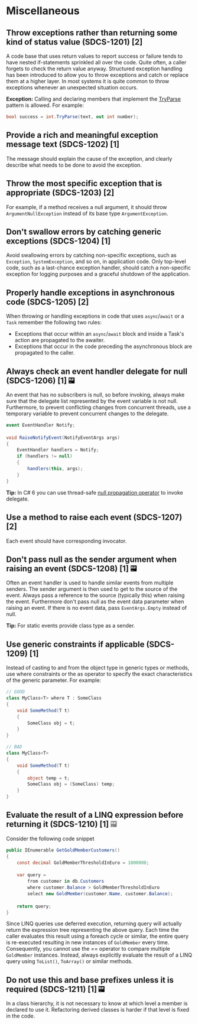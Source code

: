 # Miscellaneous
## Throw exceptions rather than returning some kind of status value (SDCS-1201) [2]
A code base that uses return values to report success or failure tends to have nested if-statements sprinkled all over the code. Quite often, a caller forgets to check the return value anyway. Structured exception handling has been introduced to allow you to throw exceptions and catch or replace them at a higher layer. In most systems it is quite common to throw exceptions whenever an unexpected situation occurs.

**Exception:** Calling and declaring members that implement the [TryParse](https://docs.microsoft.com/en-us/dotnet/api/system.int32.tryparse) pattern is allowed. For example:
```csharp
bool success = int.TryParse(text, out int number);
```

## Provide a rich and meaningful exception message text (SDCS-1202) [1]
The message should explain the cause of the exception, and clearly describe what needs to be done to avoid the exception.

## Throw the most specific exception that is appropriate (SDCS-1203) [2]
For example, if a method receives a null argument, it should throw `ArgumentNullException` instead of its base type `ArgumentException`.

## Don't swallow errors by catching generic exceptions (SDCS-1204) [1]
Avoid swallowing errors by catching non-specific exceptions, such as `Exception`, `SystemException`, and so on, in application code. Only top-level code, such as a last-chance exception handler, should catch a non-specific exception for logging purposes and a graceful shutdown of the application.

## Properly handle exceptions in asynchronous code (SDCS-1205) [2]
When throwing or handling exceptions in code that uses `async`/`await` or a `Task` remember the following two rules:
* Exceptions that occur within an `async`/`await` block and inside a Task's action are propagated to the awaiter.
* Exceptions that occur in the code preceding the asynchronous block are propagated to the caller.

## Always check an event handler delegate for null (SDCS-1206) [1] <img src ="Images/fullCover.png" width="16" height="16">
An event that has no subscribers is null, so before invoking, always make sure that the delegate list represented by the event variable is not null. Furthermore, to prevent conflicting changes from concurrent threads, use a temporary variable to prevent concurrent changes to the delegate.

```csharp
event EventHandler Notify;
 
void RaiseNotifyEvent(NotifyEventArgs args) 
{
    EventHandler handlers = Notify; 
    if (handlers != null) 
    { 
        handlers(this, args);
    }
}
```
**Tip:** In C# 6 you can use thread-safe [null propagation operator](https://msdn.microsoft.com/en-us/library/dn986595.aspx?f=255&MSPPError=-2147217396) to invoke delegate.

## Use a method to raise each event (SDCS-1207) [2]
Each event should have corresponding invocator.

## Don't pass null as the sender argument when raising an event (SDCS-1208) [1] <img src ="Images/fullCover.png" width="16" height="16">
Often an event handler is used to handle similar events from multiple senders. The sender argument is then used to get to the source of the event. Always pass a reference to the source (typically this) when raising the event. Furthermore don't pass null as the event data parameter when raising an event. If there is no event data, pass `EventArgs.Empty` instead of null.

**Tip:** For static events provide class type as a sender.

## Use generic constraints if applicable (SDCS-1209) [1]
Instead of casting to and from the object type in generic types or methods, use where constraints or the as operator to specify the exact characteristics of the generic parameter. For example:
```csharp
// GOOD
class MyClass<T> where T : SomeClass 
{
    void SomeMethod(T t)
    { 
        SomeClass obj = t; 
    } 
}
```
```csharp
// BAD
class MyClass<T>
{
    void SomeMethod(T t) 
    { 
        object temp = t; 
        SomeClass obj = (SomeClass) temp; 
    } 
}
```

## Evaluate the result of a LINQ expression before returning it (SDCS-1210) [1] <img src ="Images/partlyCover.png" width="16" height="16" title="Shows suggestion to replace return LINQ expression using variable">
Consider the following code snippet
```csharp
public IEnumerable GetGoldMemberCustomers()
{
    const decimal GoldMemberThresholdInEuro = 1000000;
 
    var query =
        from customer in db.Customers
        where customer.Balance > GoldMemberThresholdInEuro
        select new GoldMember(customer.Name, customer.Balance);
 
    return query; 
}
```
Since LINQ queries use deferred execution, returning query will actually return the expression tree representing the above query. Each time the caller evaluates this result using a foreach cycle or similar, the entire query is re-executed resulting in new instances of `GoldMember` every time. Consequently, you cannot use the == operator to compare multiple `GoldMember` instances. Instead, always explicitly evaluate the result of a LINQ query using `ToList()`, `ToArray()` or similar methods.

## Do not use this and base prefixes unless it is required (SDCS-1211) [1] <img src ="Images/fullCover.png" width="16" height="16">
In a class hierarchy, it is not necessary to know at which level a member is declared to use it. Refactoring derived classes is harder if that level is fixed in the code.